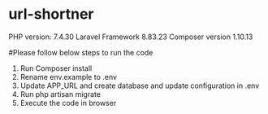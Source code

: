 # url-shortner
PHP version: 7.4.30
Laravel Framework 8.83.23
Composer version 1.10.13


#Please follow below steps to run the code

1. Run Composer install
2. Rename env.example to .env
3. Update APP_URL and create database and update configuration in .env
4. Run php artisan migrate
5. Execute the code in browser
